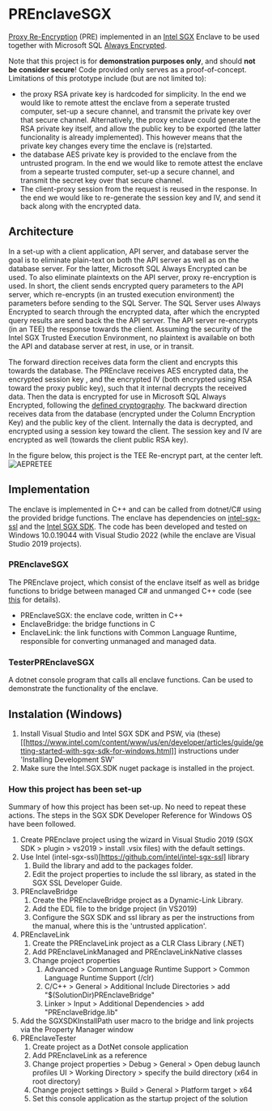 # PREnclaveSGX
[Proxy Re-Encryption](https://en.wikipedia.org/wiki/Proxy_re-encryption) (PRE) implemented in an [Intel SGX](https://www.intel.com/content/www/us/en/architecture-and-technology/software-guard-extensions.html) Enclave to be used together with Microsoft SQL [Always Encrypted](https://learn.microsoft.com/en-us/sql/relational-databases/security/encryption/always-encrypted-enclaves?view=sql-server-ver16).

Note that this project is for **demonstration purposes only**, and should **not be consider secure**! Code provided only serves as a proof-of-concept. 
Limitations of this prototype include (but are not limited to):
- the proxy RSA private key is hardcoded for simplicity. In the end we would like to remote attest the enclave from a seperate trusted computer, set-up a secure channel, and transmit the private key over that secure channel. Alternatively, the proxy enclave could generate the RSA private key itself, and allow the public key to be exported (the latter funcionality is already implemented). This however means that the private key changes every time the enclave is (re)started.
- the database AES private key is provided to the enclave from the untrusted program. In the end we would like to remote attest the enclave from a sepearte trusted computer, set-up a secure channel, and transmit the secret key over that secure channel.
- The client-proxy session from the request is reused in the response. In the end we would like to re-generate the session key and IV, and send it back along with the encrypted data.

## Architecture
In a set-up with a client application, API server, and database server the goal is to eliminate plain-text on both the API server as well as on the database server. For the latter, Microsoft SQL Always Encrypted can be used. To also eliminate plaintexts on the API server, proxy re-encryption is used.
In short, the client sends encrypted query parameters to the API server, which re-encrypts (in an trusted execution environment) the parameters before sending to the SQL Server. The SQL Server uses Always Encrypted to search through the encrypted data, after which the encrypted query results are send back the the API server. The API server re-encrypts (in an TEE) the response towards the client.
Assuming the security of the Intel SGX Trusted Execution Environment, no plaintext is available on both the API and database server at rest, in use, or in transit.


The forward direction receives data form the client and encrypts this towards the database. The PREnclave receives AES encrypted data, the encrypted session key , and the encrypted IV (both encrypted using RSA toward the proxy public key), such that it internal decrypts the received data. Then the data is encrypted for use in Microsoft SQL Always Encrypted, following the [defined cryptography](https://learn.microsoft.com/en-us/sql/relational-databases/security/encryption/always-encrypted-cryptography?view=sql-server-ver16).
The backward direction receives data from the database (encrypted under the Column Encryption Key) and the public key of the client. Internally the data is decrypted, and encrypted using a session key toward the client. The session key and IV are encrypted as well (towards the client public RSA key).


In the figure below, this project is the TEE Re-encrypt part, at the center left.
![AEPRETEE](https://user-images.githubusercontent.com/52708576/235639893-2249f8c5-4eb8-4e1b-919f-2ed89b4e0330.png)

## Implementation
The enclave is implemented in C++ and can be called from dotnet/C# using the provided bridge functions. The enclave has dependencies on [intel-sgx-ssl](https://github.com/intel/intel-sgx-ssl) and the [Intel SGX SDK](https://www.intel.com/content/www/us/en/developer/articles/guide/getting-started-with-sgx-sdk-for-windows.html). The code has been developed and tested on Windows 10.0.19044 with Visual Studio 2022 (while the enclave are Visual Studio 2019 projects).

### PREnclaveSGX
The PREnclave project, which consist of the enclave itself as well as bridge functions to bridge between managed C# and unmanged C++ code (see [this](https://www.intel.com/content/www/us/en/developer/articles/technical/using-enclaves-with-callbacks-via-ocalls.html) for details).
- PREnclaveSGX: the enclave code, written in C++
- EnclaveBridge: the bridge functions in C
- EnclaveLink: the link functions with Common Language Runtime, responsible for converting unmanaged and managed data.

### TesterPREnclaveSGX
A dotnet console program that calls all enclave functions. Can be used to demonstrate the functionality of the enclave.


## Instalation (Windows)
1. Install Visual Studio and Intel SGX SDK and PSW, via (these)[[https://www.intel.com/content/www/us/en/developer/articles/guide/getting-started-with-sgx-sdk-for-windows.html]] instructions under 'Installing Development SW'
1. Make sure the Intel.SGX.SDK nuget package is installed in the project.




### How this project has been set-up
Summary of how this project has been set-up. No need to repeat these actions. The steps in the SGX SDK Developer Reference for Windows OS have been followed.

1. Create PREnclave project using the wizard in Visual Studio 2019 (SGX SDK > plugin > vs2019 > install .vsix files) with the default settings.
1. Use Intel (intel-sgx-ssl)[https://github.com/intel/intel-sgx-ssl] library 
    1. Build the library and add to the packages folder. 
    1. Edit the project properties to include the ssl library, as stated in the SGX SSL Developer Guide.
1. PREnclaveBridge
    1. Create the PREnclaveBridge project as a Dynamic-Link Library.
    1. Add the EDL file to the bridge project (in VS2019)
	1. Configure the SGX SDK and ssl library as per the instructions from the manual, where this is the 'untrusted application'.
1. PREnclaveLink
    1. Create the PREnclaveLink project as a CLR Class Library (.NET)
	1. Add PREnclaveLinkManaged and PREnclaveLinkNative classes
	1. Change project properties
	    1. Advanced > Common Language Runtime Support > Common Language Runtime Support (/clr)
	    1. C/C++ > General > Additional Include Directories > add "$(SolutionDir)PREnclaveBridge"
		1. Linker > Input > Additional Dependencies > add "PREnclaveBridge.lib"
1. Add the SGXSDKInstallPath user macro to the bridge and link projects via the Property Manager window
1. PREnclaveTester
    1. Create project as a DotNet console application
	1. Add PREnclaveLink as a reference
	1. Change project properties > Debug > General > Open debug launch profiles UI > Working Directory > specify the build directory (x64 in root directory)
	1. Change project settings > Build > General > Platform target > x64
	1. Set this console application as the startup project of the solution
	
	
	
	
	





